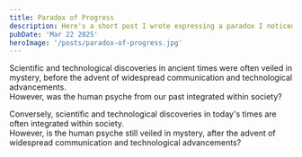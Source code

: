 ```yaml
---
title: Paradox of Progress
description: Here's a short post I wrote expressing a paradox I noticed within people and society.
pubDate: 'Mar 22 2025'
heroImage: '/posts/paradox-of-progress.jpg'
---
```


Scientific and technological discoveries in ancient times were often veiled in mystery, before the advent of widespread communication and technological advancements.
<br/>However, was the human psyche from our past integrated within society?

Conversely, scientific and technological discoveries in today's times are often integrated within society.
<br/>However, is the human psyche still veiled in mystery, after the advent of widespread communication and technological advancements?